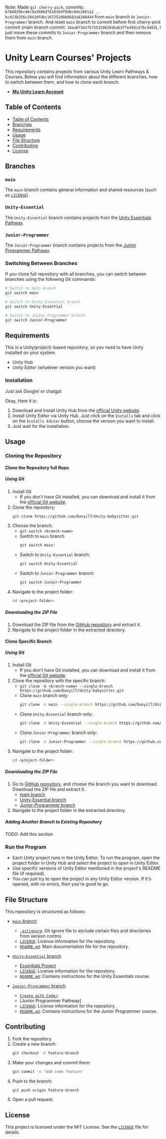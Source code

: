 Note: Made `git cherry-pick`, commits: `6766029bc46c9a3686d7618104f9d6c04e2661a2 .. bc413b256c28410fdbc167252d888682a8346444` from `main` branch to `Junior-Programmer` branch. And reset `main` branch to commit before first cherry-pick commit (main branch commit: `34aa873d1f67151596204bab3f7ed50cd70c4d83`), I just move these commits to `Junior-Programmer` branch and then remove them from `main` branch.

# Unity Learn Courses' Projects

This repository contains projects from various Unity Learn Pathways & Courses. Below you will find information about the different branches, how to switch between them, and how to clone each branch.

- [**My Unity Learn Account**](https://learn.unity.com/u/6346828bedbc2a72ead47d33?tab=profile)

## Table of Contents

- [Table of Contents](#table-of-contents)
- [Branches](#branches)
- [Requirements](#requirements)
- [Usage](#usage)
- [File Structure](#file-structure)
- [Contributing](#contributing)
- [License](#license)

## Branches

### `main`

The `main` branch contains general information and shared resources (such as [`LICENSE`](LICENSE)).

### `Unity-Essential`

The `Unity-Essential` branch contains projects from the [Unity Essentials Pathway](https://learn.unity.com/pathway/unity-essentials).

### `Junior-Programmer`

The `Junior-Programmer` branch contains projects from the [Junior Programmer Pathway](https://learn.unity.com/pathway/junior-programmer).

### Switching Between Branches

If you clone full repository with all branches, you can switch between branches using the following Git commands:

```sh
# Switch to main branch
git switch main
```

```sh
# Switch to Unity-Essential branch
git switch Unity-Essential
```

```sh
# Switch to Junior-Programmer branch
git switch Junior-Programmer
```

## Requirements

This is a Unity(project)-based repository, so you need to have Unity installed on your system.

- Unity Hub
- Unity Editor (whatever version you want)

### Installation

Just ask Google! or chatgpt

Okay, Here it is:
1. Download and Install Unity Hub from the [official Unity website](https://unity.com/download).
2. Install Unity Editor via Unity Hub. Just click on the `Installs` tab and click on the `Installs Editor` button, choose the version you want to install.
3. Just wait for the installation.

## Usage

### Cloning the Repository

#### Clone the Repository full Repo

##### Using Git

1. Install Git
   - If you don't have Git installed, you can download and install it from the [official Git website](https://git-scm.com/downloads).
2. Clone the repository:
    ```sh
    git clone https://github.com/DanyilT/Unity-babysitter.git
    ```
3. Choose the branch:
    - `git switch <branch-name>`
    - Switch to `main` branch
        ```sh
        git switch main:
        ```
    - Switch to `Unity-Essential` branch:
        ```sh
        git switch Unity-Essential
        ```
    - Switch to `Junior-Programmer` branch:
        ```sh
        git switch Junior-Programmer
        ```
3. Navigate to the project folder:
    ```sh
   cd <project-folder>
    ```

##### Downloading the ZIP File

1. Download the ZIP file from the [GitHub repository](https://github.com/DanyilT/Unity-babysitter.git) and extract it.
2. Navigate to the project folder in the extracted directory.

#### Clone Specific Branch

##### Using Git

1. Install Git
   - If you don't have Git installed, you can download and install it from the [official Git website](https://git-scm.com/downloads).
2. Clone the repository with the specific branch:
    - `git clone -b <branch-name> --single-branch https://github.com/DanyilT/Unity-babysitter.git`
    - Clone `main` branch only:
        ```sh
        git clone -b main --single-branch https://github.com/DanyilT/Unity-babysitter.git
        ```
    - Clone `Unity-Essential` branch only:
        ```sh
        git clone -b Unity-Essential --single-branch https://github.com/DanyilT/Unity-babysitter.git
        ```
    - Clone `Junior-Programmer` branch only:
        ```sh
        git clone -b Junior-Programmer --single-branch https://github.com/DanyilT/Unity-babysitter.git
        ```
3. Navigate to the project folder:
    ```sh
   cd <project-folder>
    ```

##### Downloading the ZIP File

1. Go to [GitHub repository](https://github.com/DanyilT/Unity-babysitter.git), and choose the branch you want to download. Download the ZIP file and extract it.
    - [main branch](https://github.com/DanyilT/Unity-babysitter/tree/main)
    - [Unity-Essential branch](https://github.com/DanyilT/Unity-babysitter/tree/Unity-Essentials)
    - [Junior-Programmer branch](https://github.com/DanyilT/Unity-babysitter/tree/Junior-Programmer)
2. Navigate to the project folder in the extracted directory.

##### Adding Another Branch to Existing Repository
TODO: Add this section

### Run the Program

- Each Unity project runs in the Unity Editor. To run the program, open the project folder in Unity Hub and select the project to open in Unity Editor.
- Use specific versions of Unity Editor mentioned in the project's README file (if required).
- You can just try to open the project in any Unity Editor version. If it's opened, with no errors, then you're good to go.

## File Structure

This repository is structured as follows:

- [`main` branch](https://github.com/DanyilT/Unity-babysitter/tree/main)
    - [`.gitignore`](.gitignore): Git ignore file to exclude certain files and directories from version control.
    - [`LICENSE`](LICENSE): License information for the repository.
    - [`README.md`](README.md): Main documentation file for the repository.

- [`Unity-Essential` branch](https://github.com/DanyilT/Unity-babysitter/tree/Unity-Essentials)
    - [Essentials Project](https://github.com/DanyilT/Unity-babysitter/tree/Unity-Essentials/Essentials%20Project)
    - [`LICENSE`](LICENSE): License information for the repository.
    - [`README.md`](https://github.com/DanyilT/Unity-babysitter/tree/Unity-Essentials/README.md): Contains instructions for the Unity Essentials course.

- [`Junior-Programmer` branch](https://github.com/DanyilT/Unity-babysitter/tree/Junior-Programmer)
    - [`Create with Code/`](https://github.com/DanyilT/Unity-babysitter/tree/Junior-Programmer/Create%20with%20Code):
    - [Junior Programmer Pathway]
    - [`LICENSE`](LICENSE): License information for the repository.
    - [`README.md`](https://github.com/DanyilT/Unity-babysitter/tree/Junior-Programmer/README.md): Contains instructions for the Junior Programmer course.

## Contributing

1. Fork the repository.
2. Create a new branch:
    ```sh
    git checkout -b feature-branch
    ```
3. Make your changes and commit them:
    ```sh
    git commit -m "Add some feature"
    ```
4. Push to the branch:
    ```sh
    git push origin feature-branch
    ```
5. Open a pull request.

## License

This project is licensed under the MIT License. See the [`LICENSE`](LICENSE) file for details.
